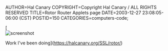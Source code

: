 AUTHOR=Hal Canary
COPYRIGHT=Copyright Hal Canary / ALL RIGHTS RESERVED
TITLE=Rotor Router Applets page
DATE=2003-12-27 23:08:05-06:00 (CST)
POSTID=150
CATEGORIES=computers-code;

[  
![screenshot](https://halcanary.org/SSL/images/rotor-1d-agg.png)  
  
Work I've been doing](https://halcanary.org/SSL/rotor/)
